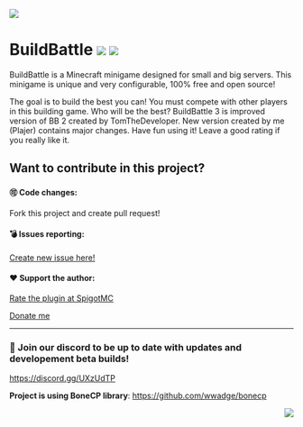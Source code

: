 ![](https://i.imgur.com/A3B216G.png)
# BuildBattle [![](https://img.shields.io/badge/javadocs-latest-green.svg)](https://plajer-lair.github.io/BuildBattle/) [![](https://img.shields.io/badge/wiki-click-blue.svg)](https://github.com/Plajer/BuildBattle/wiki)
BuildBattle is a Minecraft minigame designed for small and big servers. This minigame is unique and very configurable, 100% free and open source! 

The goal is to build the best you can! You must compete with other players in this building game. Who will be the best?
BuildBattle 3 is improved version of BB 2 created by TomTheDeveloper. New version created by me (Plajer) contains major changes.
Have fun using it! Leave a good rating if you really like it.

## Want to contribute in this project?
#### 🉑 Code changes:
Fork this project and create pull request!

#### 💣 Issues reporting:
[Create new issue here!](https://github.com/Plajer-Lair/BuildBattle/issues/new)

#### ❤️ Support the author:
[Rate the plugin at SpigotMC](https://www.spigotmc.org/resources/44703/rate?rating=5)

[Donate me](https://www.paypal.me/Plajer)

***

### 👾 Join our discord to be up to date with updates and developement beta builds!
https://discord.gg/UXzUdTP

**Project is using BoneCP library**: https://github.com/wwadge/bonecp

<img align="right" src="https://i.imgur.com/Wbu54gv.png">
